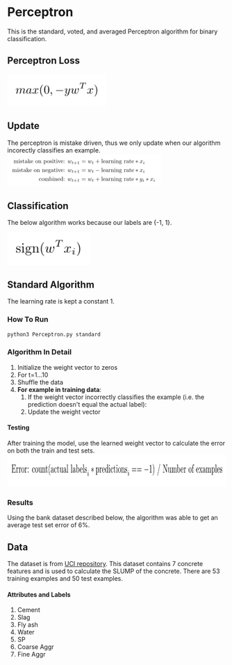 # Perceptron
This is the standard, voted, and averaged Perceptron algorithm for binary classification.

## Perceptron Loss
<img src="https://github.com/solosoren/CS5350-MachineLearning/blob/master/Perceptron/Images/Loss.png" height="75">  

## Update
The perceptron is mistake driven, thus we only update when our algorithm incorectly classifies an example.
<img src="https://github.com/solosoren/CS5350-MachineLearning/blob/master/Perceptron/Images/Update.png" height="75">  

## Classification
The below algorithm works because our labels are {-1, 1}.  

<img src="https://github.com/solosoren/CS5350-MachineLearning/blob/master/Perceptron/Images/Classification.png" height="75">  

## Standard Algorithm
The learning rate is kept a constant 1.

### How To Run
```
python3 Perceptron.py standard
```
### Algorithm In Detail
1. Initialize the weight vector to zeros
2. For t=1...10
3. Shuffle the data
4. **For example in training data**:
    1. If the weight vector incorrectly classifies the example (i.e. the prediction doesn't equal the actual label):
    2. Update the weight vector
#### Testing
After training the model, use the learned weight vector to calculate the error on both the train and test sets.
<img src="https://github.com/solosoren/CS5350-MachineLearning/blob/master/Perceptron/Images/Error.png" height="75">  

### Results
Using the bank dataset described below, the algorithm was able to get an average test set error of 6%.



## Data
The dataset is from [UCI repository](https://archive.ics.uci.edu/ml/datasets/Concrete+Slump+Test). This dataset contains 7 concrete features and is used to calculate the SLUMP of the concrete. There are 53 training examples and 50 test examples.
#### Attributes and Labels
1. Cement
2. Slag
3. Fly ash
4. Water
5. SP
6. Coarse Aggr
7. Fine Aggr
